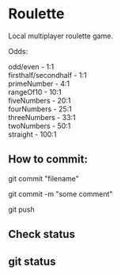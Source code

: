 # Roulette

Local multiplayer roulette game.

Odds:

odd/even - 1:1  
firsthalf/secondhalf - 1:1  
primeNumber - 4:1  
rangeOf10 - 10:1  
fiveNumbers - 20:1  
fourNumbers - 25:1  
threeNumbers - 33:1  
twoNumbers - 50:1  
straight - 100:1  

## How to commit:

git commit "filename"

git commit -m "some comment"

git push



## Check status

git status
-------------------------------------------------------------------------------------------------

